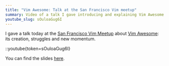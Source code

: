 ```yaml
---
title: "Vim Awesome: Talk at the San Francisco Vim meetup"
summary: Video of a talk I gave introducing and explaining Vim Awesome.
youtube_slug: sOuloaGug6I
---
```


I gave a talk today at the [San Francisco Vim
Meetup](http://www.meetup.com/vim-sf/) about [Vim Awesome](https://vimawesome.com):
its creation, struggles and new momentum.

::youtube{token=sOuloaGug6I}

You can find the slides
[here](/talks/vim-awesome/).
